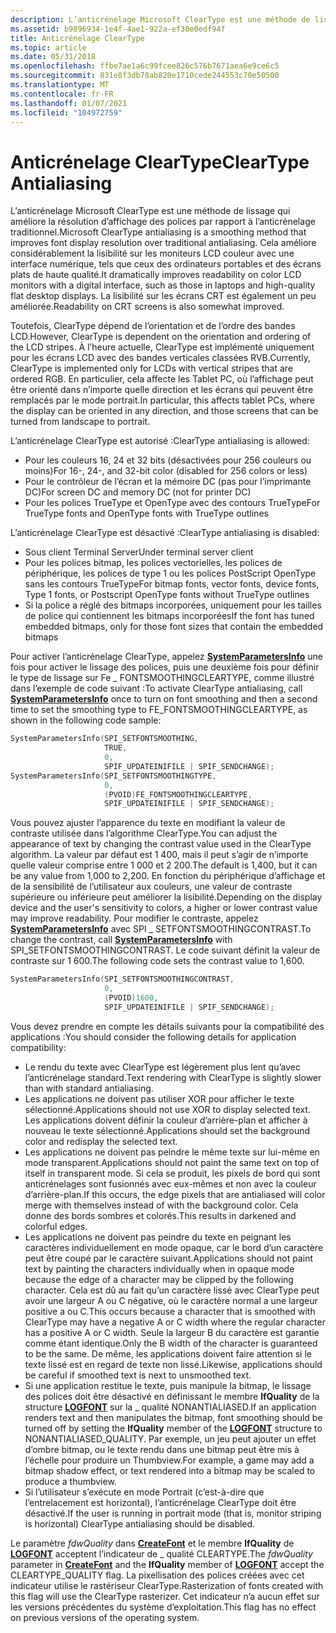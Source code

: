 ```yaml
---
description: L’anticrénelage Microsoft ClearType est une méthode de lissage qui améliore la résolution d’affichage des polices par rapport à l’anticrénelage traditionnel.
ms.assetid: b9896934-1e4f-4ae1-922a-ef30e0edf94f
title: Anticrénelage ClearType
ms.topic: article
ms.date: 05/31/2018
ms.openlocfilehash: ffbe7ae1a6c99fcee826c576b7671aea6e9ce6c5
ms.sourcegitcommit: 831e8f3db78ab820e1710cede244553c70e50500
ms.translationtype: MT
ms.contentlocale: fr-FR
ms.lasthandoff: 01/07/2021
ms.locfileid: "104972759"
---
```

# <a name="cleartype-antialiasing"></a><span data-ttu-id="c9b04-103">Anticrénelage ClearType</span><span class="sxs-lookup"><span data-stu-id="c9b04-103">ClearType Antialiasing</span></span>

<span data-ttu-id="c9b04-104">L’anticrénelage Microsoft ClearType est une méthode de lissage qui améliore la résolution d’affichage des polices par rapport à l’anticrénelage traditionnel.</span><span class="sxs-lookup"><span data-stu-id="c9b04-104">Microsoft ClearType antialiasing is a smoothing method that improves font display resolution over traditional antialiasing.</span></span> <span data-ttu-id="c9b04-105">Cela améliore considérablement la lisibilité sur les moniteurs LCD couleur avec une interface numérique, tels que ceux des ordinateurs portables et des écrans plats de haute qualité.</span><span class="sxs-lookup"><span data-stu-id="c9b04-105">It dramatically improves readability on color LCD monitors with a digital interface, such as those in laptops and high-quality flat desktop displays.</span></span> <span data-ttu-id="c9b04-106">La lisibilité sur les écrans CRT est également un peu améliorée.</span><span class="sxs-lookup"><span data-stu-id="c9b04-106">Readability on CRT screens is also somewhat improved.</span></span>

<span data-ttu-id="c9b04-107">Toutefois, ClearType dépend de l’orientation et de l’ordre des bandes LCD.</span><span class="sxs-lookup"><span data-stu-id="c9b04-107">However, ClearType is dependent on the orientation and ordering of the LCD stripes.</span></span> <span data-ttu-id="c9b04-108">À l’heure actuelle, ClearType est implémenté uniquement pour les écrans LCD avec des bandes verticales classées RVB.</span><span class="sxs-lookup"><span data-stu-id="c9b04-108">Currently, ClearType is implemented only for LCDs with vertical stripes that are ordered RGB.</span></span> <span data-ttu-id="c9b04-109">En particulier, cela affecte les Tablet PC, où l’affichage peut être orienté dans n’importe quelle direction et les écrans qui peuvent être remplacés par le mode portrait.</span><span class="sxs-lookup"><span data-stu-id="c9b04-109">In particular, this affects tablet PCs, where the display can be oriented in any direction, and those screens that can be turned from landscape to portrait.</span></span>

<span data-ttu-id="c9b04-110">L’anticrénelage ClearType est autorisé :</span><span class="sxs-lookup"><span data-stu-id="c9b04-110">ClearType antialiasing is allowed:</span></span>

-   <span data-ttu-id="c9b04-111">Pour les couleurs 16, 24 et 32 bits (désactivées pour 256 couleurs ou moins)</span><span class="sxs-lookup"><span data-stu-id="c9b04-111">For 16-, 24-, and 32-bit color (disabled for 256 colors or less)</span></span>
-   <span data-ttu-id="c9b04-112">Pour le contrôleur de l’écran et la mémoire DC (pas pour l’imprimante DC)</span><span class="sxs-lookup"><span data-stu-id="c9b04-112">For screen DC and memory DC (not for printer DC)</span></span>
-   <span data-ttu-id="c9b04-113">Pour les polices TrueType et OpenType avec des contours TrueType</span><span class="sxs-lookup"><span data-stu-id="c9b04-113">For TrueType fonts and OpenType fonts with TrueType outlines</span></span>

<span data-ttu-id="c9b04-114">L’anticrénelage ClearType est désactivé :</span><span class="sxs-lookup"><span data-stu-id="c9b04-114">ClearType antialiasing is disabled:</span></span>

-   <span data-ttu-id="c9b04-115">Sous client Terminal Server</span><span class="sxs-lookup"><span data-stu-id="c9b04-115">Under terminal server client</span></span>
-   <span data-ttu-id="c9b04-116">Pour les polices bitmap, les polices vectorielles, les polices de périphérique, les polices de type 1 ou les polices PostScript OpenType sans les contours TrueType</span><span class="sxs-lookup"><span data-stu-id="c9b04-116">For bitmap fonts, vector fonts, device fonts, Type 1 fonts, or Postscript OpenType fonts without TrueType outlines</span></span>
-   <span data-ttu-id="c9b04-117">Si la police a réglé des bitmaps incorporées, uniquement pour les tailles de police qui contiennent les bitmaps incorporées</span><span class="sxs-lookup"><span data-stu-id="c9b04-117">If the font has tuned embedded bitmaps, only for those font sizes that contain the embedded bitmaps</span></span>

<span data-ttu-id="c9b04-118">Pour activer l’anticrénelage ClearType, appelez [**SystemParametersInfo**](/windows/win32/api/winuser/nf-winuser-systemparametersinfoa) une fois pour activer le lissage des polices, puis une deuxième fois pour définir le type de lissage sur Fe \_ FONTSMOOTHINGCLEARTYPE, comme illustré dans l’exemple de code suivant :</span><span class="sxs-lookup"><span data-stu-id="c9b04-118">To activate ClearType antialiasing, call [**SystemParametersInfo**](/windows/win32/api/winuser/nf-winuser-systemparametersinfoa) once to turn on font smoothing and then a second time to set the smoothing type to FE\_FONTSMOOTHINGCLEARTYPE, as shown in the following code sample:</span></span>


```C++
SystemParametersInfo(SPI_SETFONTSMOOTHING,
                     TRUE,
                     0,
                     SPIF_UPDATEINIFILE | SPIF_SENDCHANGE);
SystemParametersInfo(SPI_SETFONTSMOOTHINGTYPE,
                     0,
                     (PVOID)FE_FONTSMOOTHINGCLEARTYPE,
                     SPIF_UPDATEINIFILE | SPIF_SENDCHANGE); 
```



<span data-ttu-id="c9b04-119">Vous pouvez ajuster l’apparence du texte en modifiant la valeur de contraste utilisée dans l’algorithme ClearType.</span><span class="sxs-lookup"><span data-stu-id="c9b04-119">You can adjust the appearance of text by changing the contrast value used in the ClearType algorithm.</span></span> <span data-ttu-id="c9b04-120">La valeur par défaut est 1 400, mais il peut s’agir de n’importe quelle valeur comprise entre 1 000 et 2 200.</span><span class="sxs-lookup"><span data-stu-id="c9b04-120">The default is 1,400, but it can be any value from 1,000 to 2,200.</span></span> <span data-ttu-id="c9b04-121">En fonction du périphérique d’affichage et de la sensibilité de l’utilisateur aux couleurs, une valeur de contraste supérieure ou inférieure peut améliorer la lisibilité.</span><span class="sxs-lookup"><span data-stu-id="c9b04-121">Depending on the display device and the user's sensitivity to colors, a higher or lower contrast value may improve readability.</span></span> <span data-ttu-id="c9b04-122">Pour modifier le contraste, appelez [**SystemParametersInfo**](/windows/win32/api/winuser/nf-winuser-systemparametersinfoa) avec SPI \_ SETFONTSMOOTHINGCONTRAST.</span><span class="sxs-lookup"><span data-stu-id="c9b04-122">To change the contrast, call [**SystemParametersInfo**](/windows/win32/api/winuser/nf-winuser-systemparametersinfoa) with SPI\_SETFONTSMOOTHINGCONTRAST.</span></span> <span data-ttu-id="c9b04-123">Le code suivant définit la valeur de contraste sur 1 600.</span><span class="sxs-lookup"><span data-stu-id="c9b04-123">The following code sets the contrast value to 1,600.</span></span>


```C++
SystemParametersInfo(SPI_SETFONTSMOOTHINGCONTRAST,
                     0,
                     (PVOID)1600,
                     SPIF_UPDATEINIFILE | SPIF_SENDCHANGE); 
```



<span data-ttu-id="c9b04-124">Vous devez prendre en compte les détails suivants pour la compatibilité des applications :</span><span class="sxs-lookup"><span data-stu-id="c9b04-124">You should consider the following details for application compatibility:</span></span>

-   <span data-ttu-id="c9b04-125">Le rendu du texte avec ClearType est légèrement plus lent qu’avec l’anticrénelage standard.</span><span class="sxs-lookup"><span data-stu-id="c9b04-125">Text rendering with ClearType is slightly slower than with standard antialiasing.</span></span>
-   <span data-ttu-id="c9b04-126">Les applications ne doivent pas utiliser XOR pour afficher le texte sélectionné.</span><span class="sxs-lookup"><span data-stu-id="c9b04-126">Applications should not use XOR to display selected text.</span></span> <span data-ttu-id="c9b04-127">Les applications doivent définir la couleur d’arrière-plan et afficher à nouveau le texte sélectionné.</span><span class="sxs-lookup"><span data-stu-id="c9b04-127">Applications should set the background color and redisplay the selected text.</span></span>
-   <span data-ttu-id="c9b04-128">Les applications ne doivent pas peindre le même texte sur lui-même en mode transparent.</span><span class="sxs-lookup"><span data-stu-id="c9b04-128">Applications should not paint the same text on top of itself in transparent mode.</span></span> <span data-ttu-id="c9b04-129">Si cela se produit, les pixels de bord qui sont anticrénelages sont fusionnés avec eux-mêmes et non avec la couleur d’arrière-plan.</span><span class="sxs-lookup"><span data-stu-id="c9b04-129">If this occurs, the edge pixels that are antialiased will color merge with themselves instead of with the background color.</span></span> <span data-ttu-id="c9b04-130">Cela donne des bords sombres et colorés.</span><span class="sxs-lookup"><span data-stu-id="c9b04-130">This results in darkened and colorful edges.</span></span>
-   <span data-ttu-id="c9b04-131">Les applications ne doivent pas peindre du texte en peignant les caractères individuellement en mode opaque, car le bord d’un caractère peut être coupé par le caractère suivant.</span><span class="sxs-lookup"><span data-stu-id="c9b04-131">Applications should not paint text by painting the characters individually when in opaque mode because the edge of a character may be clipped by the following character.</span></span> <span data-ttu-id="c9b04-132">Cela est dû au fait qu’un caractère lissé avec ClearType peut avoir une largeur A ou C négative, où le caractère normal a une largeur positive a ou C.</span><span class="sxs-lookup"><span data-stu-id="c9b04-132">This occurs because a character that is smoothed with ClearType may have a negative A or C width where the regular character has a positive A or C width.</span></span> <span data-ttu-id="c9b04-133">Seule la largeur B du caractère est garantie comme étant identique.</span><span class="sxs-lookup"><span data-stu-id="c9b04-133">Only the B width of the character is guaranteed to be the same.</span></span> <span data-ttu-id="c9b04-134">De même, les applications doivent faire attention si le texte lissé est en regard de texte non lissé.</span><span class="sxs-lookup"><span data-stu-id="c9b04-134">Likewise, applications should be careful if smoothed text is next to unsmoothed text.</span></span>
-   <span data-ttu-id="c9b04-135">Si une application restitue le texte, puis manipule la bitmap, le lissage des polices doit être désactivé en définissant le membre **lfQuality** de la structure [**LOGFONT**](/windows/win32/api/wingdi/ns-wingdi-logfonta) sur la \_ qualité NONANTIALIASED.</span><span class="sxs-lookup"><span data-stu-id="c9b04-135">If an application renders text and then manipulates the bitmap, font smoothing should be turned off by setting the **lfQuality** member of the [**LOGFONT**](/windows/win32/api/wingdi/ns-wingdi-logfonta) structure to NONANTIALIASED\_QUALITY.</span></span> <span data-ttu-id="c9b04-136">Par exemple, un jeu peut ajouter un effet d’ombre bitmap, ou le texte rendu dans une bitmap peut être mis à l’échelle pour produire un Thumbview.</span><span class="sxs-lookup"><span data-stu-id="c9b04-136">For example, a game may add a bitmap shadow effect, or text rendered into a bitmap may be scaled to produce a thumbview.</span></span>
-   <span data-ttu-id="c9b04-137">Si l’utilisateur s’exécute en mode Portrait (c’est-à-dire que l’entrelacement est horizontal), l’anticrénelage ClearType doit être désactivé.</span><span class="sxs-lookup"><span data-stu-id="c9b04-137">If the user is running in portrait mode (that is, monitor striping is horizontal) ClearType antialiasing should be disabled.</span></span>

<span data-ttu-id="c9b04-138">Le paramètre *fdwQuality* dans [**CreateFont**](/windows/desktop/api/Wingdi/nf-wingdi-createfonta) et le membre **lfQuality** de [**LOGFONT**](/windows/win32/api/wingdi/ns-wingdi-logfonta) acceptent l’indicateur de \_ qualité CLEARTYPE.</span><span class="sxs-lookup"><span data-stu-id="c9b04-138">The *fdwQuality* parameter in [**CreateFont**](/windows/desktop/api/Wingdi/nf-wingdi-createfonta) and the **lfQuality** member of [**LOGFONT**](/windows/win32/api/wingdi/ns-wingdi-logfonta) accept the CLEARTYPE\_QUALITY flag.</span></span> <span data-ttu-id="c9b04-139">La pixellisation des polices créées avec cet indicateur utilise le rastériseur ClearType.</span><span class="sxs-lookup"><span data-stu-id="c9b04-139">Rasterization of fonts created with this flag will use the ClearType rasterizer.</span></span> <span data-ttu-id="c9b04-140">Cet indicateur n’a aucun effet sur les versions précédentes du système d’exploitation.</span><span class="sxs-lookup"><span data-stu-id="c9b04-140">This flag has no effect on previous versions of the operating system.</span></span>

 

 
